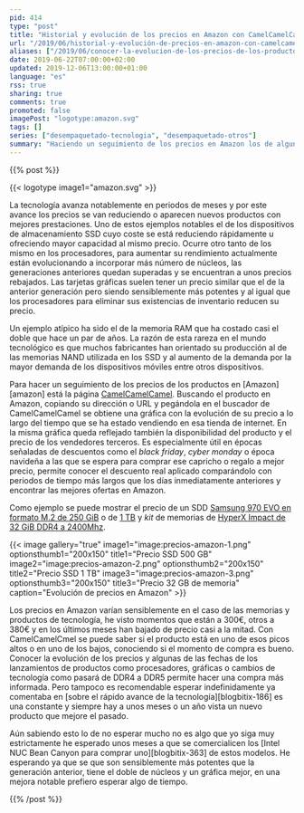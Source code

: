 ```yaml
---
pid: 414
type: "post"
title: "Historial y evolución de los precios en Amazon con CamelCamelCamel"
url: "/2019/06/historial-y-evolución-de-precios-en-amazon-con-camelcamelcamel/"
aliases: ["/2019/06/conocer-la-evolucion-de-los-precios-de-los-productos-en-amazon-con-camelcamelcamel/"]
date: 2019-06-22T07:00:00+02:00
updated: 2019-12-06T13:00:00+01:00
language: "es"
rss: true
sharing: true
comments: true
promoted: false
imagePost: "logotype:amazon.svg"
tags: []
series: ["desempaquetado-tecnologia", "desempaquetado-otros"]
summary: "Haciendo un seguimiento de los precios en Amazon los de algunos productos se mantienen estables a lo largo del tiempo pero en la mayoría varían significativamente. Con la página CamelCamelCamel es posible conocer la evolución e historial de los precios de los productos en Amazon, su disponibilidad y saber si están en un periodo de precio alto o en su mínimo histórico."
---
```


{{% post %}}

{{< logotype image1="amazon.svg" >}}

La tecnología avanza notablemente en periodos de meses y por este avance los precios se van reduciendo o aparecen nuevos productos con mejores prestaciones. Uno de estos ejemplos notables el de los dispositivos de almacenamiento SSD cuyo coste se está reduciendo rápidamente u ofreciendo mayor capacidad al mismo precio. Ocurre otro tanto de los mismo en los procesadores, para aumentar su rendimiento actualmente están evolucionando a incorporar más número de núcleos, las generaciones anteriores quedan superadas y se encuentran a unos precios rebajados. Las tarjetas gráficas suelen tener un precio similar que el de la anterior generación pero siendo sensiblemente más potentes y al igual que los procesadores para eliminar sus existencias de inventario reducen su precio.

Un ejemplo atípico ha sido el de la memoria RAM que ha costado casi el doble que hace un par de años. La razón de esta rareza en el mundo tecnológico es que muchos fabricantes han orientado su producción al de las memorias NAND utilizada en los SSD y al aumento de la demanda por la mayor demanda de los dispositivos móviles entre otros dispositivos.

Para hacer un seguimiento de los precios de los productos en [Amazon][amazon] está la página [CamelCamelCamel](https://camelcamelcamel.com/). Buscando el producto en Amazon, copiando su dirección o URL y pegándola en el buscador de CamelCamelCamel se obtiene una gráfica con la evolución de su precio a lo largo del tiempo que se ha estado vendiendo en esa tienda de internet. En la misma gráfica queda reflejado también la disponibilidad del producto y el precio de los vendedores terceros. Es especialmente útil en épocas señaladas de descuentos como el _black friday_, _cyber monday_ o época navideña a las que se espera para comprar ese capricho o regalo a mejor precio, permite conocer el descuento real aplicado comparándolo con periodos de tiempo más largos que los días inmediatamente anteriores y encontrar las mejores ofertas en Amazon.

Como ejemplo se puede mostrar el precio de un SDD [Samsung 970 EVO en formato M.2 de 250 GiB](https://amzn.to/2XuRE9p) o de [1 TB](https://amzn.to/2IvJJjU) y _kit_ de memorias de [HyperX Impact de 32 GiB DDR4 a 2400Mhz](https://amzn.to/2XwfQrS).

{{< image
    gallery="true"
    image1="image:precios-amazon-1.png" optionsthumb1="200x150" title1="Precio SSD 500 GB"
    image2="image:precios-amazon-2.png" optionsthumb2="200x150" title2="Precio SSD 1 TB"
    image3="image:precios-amazon-3.png" optionsthumb3="200x150" title3="Precio 32 GB de memoria"
    caption="Evolución de precios en Amazon" >}}

Los precios en Amazon varían sensiblemente en el caso de las memorias y productos de tecnología, he visto momentos que están a 300€, otros a 380€ y en los últimos meses han bajado de precio casi a la mitad. Con CamelCamelCmel se puede saber si el producto está en uno de esos picos altos o en uno de los bajos, conociendo si el momento de compra es bueno. Conocer la evolución de los precios y algunas de las fechas de los lanzamientos de productos como procesadores, gráficas o cambios de tecnología como pasará de DDR4 a DDR5 permite hacer una compra más informada. Pero tampoco es recomendable esperar indefinidamente ya comentaba en [sobre el rápido avance de la tecnología][blogbitix-186] es una constante y siempre hay a unos meses o un año vista un nuevo producto que mejore el pasado.

Aún sabiendo esto lo de no esperar mucho no es algo que yo siga muy estrictamente he esperado unos meses a que se comercialicen los [Intel NUC Bean Canyon para comprar uno][blogbitix-363] de estos modelos. He esperando ya que se que son sensiblemente más potentes que la generación anterior, tiene el doble de núcleos y un gráfica mejor, en una mejora notable prefiero esperar algo de tiempo.

{{% /post %}}
